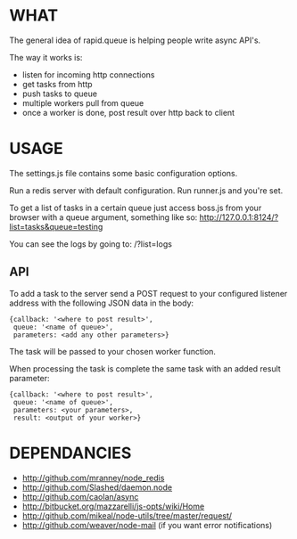 
# WHAT

The general idea of rapid.queue is helping people write async API's.

The way it works is:
- listen for incoming http connections
- get tasks from http
- push tasks to queue
- multiple workers pull from queue
- once a worker is done, post result over http back to client


# USAGE

The settings.js file contains some basic configuration options.

Run a redis server with default configuration.
Run runner.js and you're set.

To get a list of tasks in a certain queue just access boss.js from
your browser with a queue argument, something like so:
    http://127.0.0.1:8124/?list=tasks&queue=testing

You can see the logs by going to: /?list=logs

## API

To add a task to the server send a POST request to your configured listener address
with the following JSON data in the body:

    {callback: '<where to post result>',
     queue: '<name of queue>',
     parameters: <add any other parameters>}

The task will be passed to your chosen worker function.

When processing the task is complete the same task with an added result parameter:

    {callback: '<where to post result>',
     queue: '<name of queue>',
     parameters: <your parameters>,
     result: <output of your worker>}



# DEPENDANCIES
 * http://github.com/mranney/node_redis
 * http://github.com/Slashed/daemon.node
 * http://github.com/caolan/async
 * http://bitbucket.org/mazzarelli/js-opts/wiki/Home
 * http://github.com/mikeal/node-utils/tree/master/request/
 * http://github.com/weaver/node-mail (if you want error notifications)